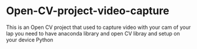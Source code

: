 # Open-CV-project-video-capture
This is an  Open CV project that used to capture video with your cam of your lap
you need to have anaconda library and open CV libray and setup on  your device Python


